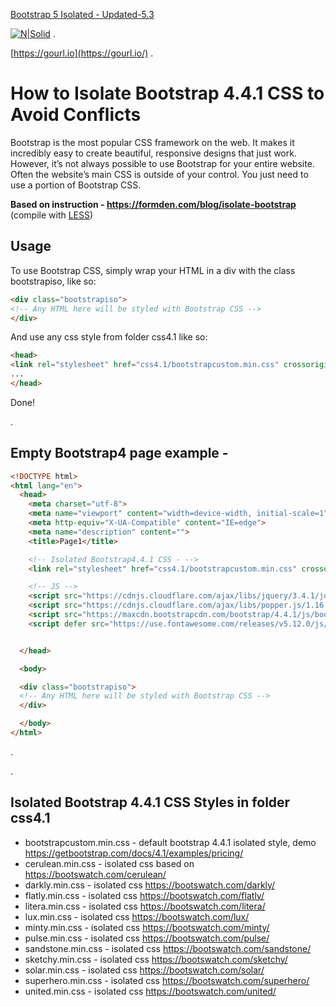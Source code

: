 [Bootstrap 5 Isolated - Updated-5.3]()

[![N|Solid](https://gourl.io/images/logo.png)](https://gourl.io/)
.

[https://gourl.io](https://gourl.io/)
.


# How to Isolate Bootstrap 4.4.1 CSS to Avoid Conflicts

Bootstrap is the most popular CSS framework on the web. It makes it incredibly easy to create beautiful, responsive designs that just work. 
However, it’s not always possible to use Bootstrap for your entire website. Often the website’s main CSS is outside of your control. 
You just need to use a portion of Bootstrap CSS. 


**Based on instruction - https://formden.com/blog/isolate-bootstrap** (compile with [LESS](http://lesscss.org/))


## Usage

To use Bootstrap CSS, simply wrap your HTML in a div with the class bootstrapiso, like so:

```html
<div class="bootstrapiso">
<!-- Any HTML here will be styled with Bootstrap CSS -->
</div>
```

And use any css style from folder css4.1 like so:
```html
<head>
<link rel="stylesheet" href="css4.1/bootstrapcustom.min.css" crossorigin="anonymous">
...
</head>
```

Done!
 
.


## Empty Bootstrap4 page example - 
```html
<!DOCTYPE html>
<html lang="en">
  <head>
    <meta charset="utf-8">
    <meta name="viewport" content="width=device-width, initial-scale=1">
    <meta http-equiv="X-UA-Compatible" content="IE=edge">
    <meta name="description" content="">
    <title>Page1</title>

    <!-- Isolated Bootstrap4.4.1 CSS - -->
    <link rel="stylesheet" href="css4.1/bootstrapcustom.min.css" crossorigin="anonymous">   

    <!-- JS -->
    <script src="https://cdnjs.cloudflare.com/ajax/libs/jquery/3.4.1/jquery.min.js" crossorigin="anonymous"></script>
    <script src="https://cdnjs.cloudflare.com/ajax/libs/popper.js/1.16.0/umd/popper.min.js" crossorigin="anonymous"></script>
    <script src="https://maxcdn.bootstrapcdn.com/bootstrap/4.4.1/js/bootstrap.min.js" crossorigin="anonymous"></script>
    <script defer src="https://use.fontawesome.com/releases/v5.12.0/js/all.js" crossorigin="anonymous"></script>


  </head>

  <body>

  <div class="bootstrapiso">
  <!-- Any HTML here will be styled with Bootstrap CSS -->
  </div>

  </body>
</html>
```
 
.
   
.
 

## Isolated Bootstrap 4.4.1 CSS Styles in folder css4.1

- bootstrapcustom.min.css - default bootstrap 4.4.1 isolated style, demo https://getbootstrap.com/docs/4.1/examples/pricing/
- cerulean.min.css - isolated css based on https://bootswatch.com/cerulean/
- darkly.min.css - isolated css https://bootswatch.com/darkly/
- flatly.min.css - isolated css https://bootswatch.com/flatly/
- litera.min.css - isolated css https://bootswatch.com/litera/
- lux.min.css - isolated css https://bootswatch.com/lux/
- minty.min.css - isolated css https://bootswatch.com/minty/
- pulse.min.css - isolated css https://bootswatch.com/pulse/
- sandstone.min.css - isolated css https://bootswatch.com/sandstone/
- sketchy.min.css - isolated css https://bootswatch.com/sketchy/
- solar.min.css - isolated css https://bootswatch.com/solar/
- superhero.min.css - isolated css https://bootswatch.com/superhero/
- united.min.css - isolated css https://bootswatch.com/united/
   
 
